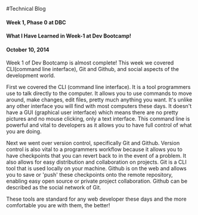 
#Technical Blog

#### Week 1, Phase 0 at DBC
#### What I Have Learned in Week-1 at Dev Bootcamp!
#### October 10, 2014

Week 1 of Dev Bootcamp is almost complete! This week we covered CLI(command line interface), Git and Github, and social aspects of the development world.

First we covered the CLI (command line interface). It is a tool programmers use to talk directly to the computer. It allows you to use commands to move around, make changes, edit files, pretty much anything you want. It's unlike any other interface you will find with most computers these days. It doesn't have a GUI (graphical user interface) which means there are no pretty pictures and no mouse clicking, only a text interface. This command line is powerful and vital to developers as it allows you to have full control of what you are doing.

Next we went over version control, specifically Git and Github. Version control is also vital to a programmers workflow because it allows you to have checkpoints that you can revert back to in the event of a problem. It also allows for easy distribution and collaboration on projects. Git is a CLI tool that is used locally on your machine. Github is on the web and allows you to save or 'push' these checkpoints onto the remote repository, enabling easy open source or private project collaboration. Github can be described as the social network of Git.

These tools are standard for any web developer these days and the more comfortable you are with them, the better!